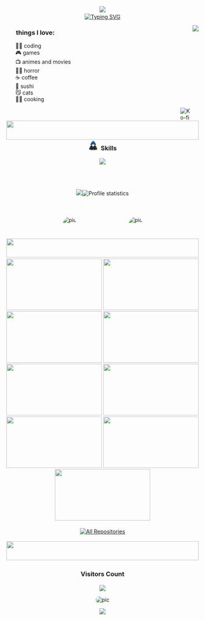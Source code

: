 <div align="center">
  <img src="https://64.media.tumblr.com/78d6b18a74dd48df9daba04feed6d935/e1b1142484d86b2d-de/s640x960/0ec9bdc4cf3072664cb146675b07396530af0241.gifv" />
</div>
<div align="center" style="text-align: center;">
  <a href="https://git.io/typing-svg">
    <img src="https://readme-typing-svg.herokuapp.com/?center=true&vCenter=true&color=EB97C8&lines=hello,+I+am+misha+🌸;I+am+a+Full-Stack+developer+💻;welcome+to+my+profile+:)" alt="Typing SVG">
  </a>
</div>

<a href="#"><img align="right" height="220em" src="https://i.pinimg.com/originals/f2/5b/0c/f25b0cee464df0f8858df60a4a148769.gif"/></a> 

<div>
  <h3 style="margin-left: 25px;">things I love:</h3>
  <ul style="list-style:none;">
    <li>👩‍💻 coding</li>
    <li>🎮 games</li>
    <li>📺 animes and movies</li>
    <li>🧟‍♂️ horror</li>
    <li>☕ coffee</li>
    <li>🍣 sushi</li>
    <li>😼 cats</li>
    <li>👩‍🍳 cooking</li>
  </ul>
</div>

<a href="https://ko-fi.com/mishadev"><img width="32px" align="right" alt="Ko-fi" title="Buy me a coffee" src="https://i.imgur.com/PpLeD3K.png"/></a>

<img width="100%" height="50" src="https://i.imgur.com/dBaSKWF.gif" />

<div align="center">
  <img src="./gifs/skills-gif.gif" width="25" />&nbsp; <span style="font-size: 16px;"><b>Skills</b></span> 
</div>
<br>

<div align="center">
  <img src="https://skillicons.dev/icons?i=html,css,js,ts,nodejs,py,cs,dotnet,java,react,tailwind,mysql,sqlite,postman,git,github,vscode,visualstudio,pycharm,netlify,notion&perline=14" />
</div>

<br><br>

<div align="center">
  <div style="display: inline-block;">
    <img align="left" alt="pic" height="40" style="border-radius:100px;margin-top:72px;" src="https://i.imgur.com/v91HKN4.png" />
    <img src="https://github-readme-stats-git-masterrstaa-rickstaa.vercel.app/api/top-langs/?username=micheledarosa&layout=compact&hide_border=true&theme=dracula"><a><img src="https://github-profile-summary-cards.vercel.app/api/cards/stats?username=micheledarosa&theme=dracula" alt="Profile statistics" width="300px" height="163" style="border: none"></a>
      <img align="right" alt="pic" height="40" style="border-radius:100px;margin-top:72px;" src="https://i.imgur.com/v91HKN4.png" />
  </div>
</div> 

<br>
<img width="100%" height="50" src="https://i.imgur.com/dBaSKWF.gif" />
<br>

<div align="center"> 
  <a href="https://github.com/micheledarosa/login-screen-lol"><img src="https://camo.githubusercontent.com/5c7d51eb1d861090e75ca9bd79b45173a19b15502ecdeabed246f6a047e7e37a/68747470733a2f2f692e696d6775722e636f6d2f574365447354732e706e67" width="250px" height="135"></a>
  <a href="https://github.com/micheledarosa/drive-on?tab=readme-ov-file"><img src="https://i.imgur.com/bVsUmIM.png" width="250px" height="135"></a>
  <a href="https://github.com/micheledarosa/portfolio-misha?tab=readme-ov-file"><img src="https://i.imgur.com/97coHma.png" width="250px" height="135"></a>
  <a href="https://github.com/micheledarosa/bunny-todo"><img src="https://camo.githubusercontent.com/a31b1bf26c25f98a84892012c386317ef26c3b812af9fbfb63296a10b5312198/68747470733a2f2f692e696d6775722e636f6d2f3371656831754d2e706e67" width="250px" height="135"></a>
  <a href="https://github.com/micheledarosa/spotify-clone?tab=readme-ov-file"><img src="https://i.imgur.com/4kYRRvU.png" width="250px" height="135"></a>
  <a href="https://github.com/micheledarosa/nlw-expert-notes"><img src="https://i.imgur.com/ED6Vz1l.png" width="250px" height="135"></a>
  <a href="https://github.com/micheledarosa/gta-clone"><img src="https://i.imgur.com/ShGXCru.png" width="250px" height="135"></a>
  <a href="https://github.com/micheledarosa/Auction-API"><img src="https://camo.githubusercontent.com/44f3a9143ba4f058ac3d2e9f53a812f8c44abe1e231a519a9762d2c92c73468e/68747470733a2f2f692e696d6775722e636f6d2f4e3054616542502e706e67" width="250px" height="135"></a>
  <a href="https://github.com/micheledarosa/jujutsu-villains"><img src="https://camo.githubusercontent.com/ab8a973d1ef56aa8a626257a374973b7e7a1f7ac9776659d4a750d4ba1c0e7ab/68747470733a2f2f692e696d6775722e636f6d2f6f7445765648522e706e67" width="250px" height="135"></a>
</div>
<br>
<div align="center"> 
    <a href="https://github.com/micheledarosa?tab=repositories" target="_blank">
      <img alt="All Repositories" title="All Repositories" src="https://custom-icon-badges.demolab.com/badge/-All%20Repos-EB97C8?style=for-the-badge&logoColor=black&logo=repo" />
    </a>
</div>

<br>
<img width="100%" height="50" src="https://i.imgur.com/dBaSKWF.gif" />

<div align="center">
  <h3 align="center"><b>Visitors Count</b></h3>  
  <p align="center"><img align="center" src="https://profile-counter.glitch.me/{micheledarosa}/count.svg" />
  <div><img align="center-right" alt="pic" height="150" style="border-radius:100px;" src="./gifs/visitors-gif.gif"></p>
</div>
<div align="center"> 
  <img src="https://64.media.tumblr.com/be79f4105e0ac099e5650123b4630dce/334ea10669a6e02f-32/s500x750/247f1e4dcdf7001a784566ad32f8d9089ebd788b.gifv">
</div>
